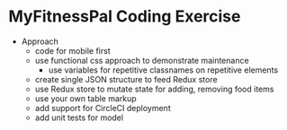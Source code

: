 # MyFitnessPal Coding Exercise

* Approach
  * code for mobile first
  * use functional css approach to demonstrate maintenance
    * use variables for repetitive classnames on repetitive elements
  * create single JSON structure to feed Redux store
  * use Redux store to mutate state for adding, removing food items
  * use your own table markup
  * add support for CircleCI deployment
  * add unit tests for model

